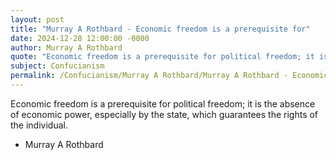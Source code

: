 ```yaml
---
layout: post
title: "Murray A Rothbard - Economic freedom is a prerequisite for"
date: 2024-12-28 12:00:00 -0000
author: Murray A Rothbard
quote: "Economic freedom is a prerequisite for political freedom; it is the absence of economic power, especially by the state, which guarantees the rights of the individual."
subject: Confucianism
permalink: /Confucianism/Murray A Rothbard/Murray A Rothbard - Economic freedom is a prerequisite for
---
```


Economic freedom is a prerequisite for political freedom; it is the absence of economic power, especially by the state, which guarantees the rights of the individual.

- Murray A Rothbard
